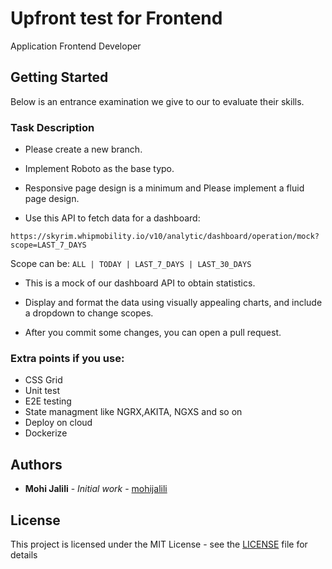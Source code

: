# Upfront test for Frontend

Application Frontend Developer

## Getting Started

Below is an entrance examination we give to our to evaluate their skills.

### Task Description

* Please create a new branch.

* Implement Roboto as the base typo.

* Responsive page design is a minimum and Please implement a fluid page design.

* Use this API to fetch data for a dashboard:

```
https://skyrim.whipmobility.io/v10/analytic/dashboard/operation/mock?scope=LAST_7_DAYS
```
Scope can be: ``` ALL | TODAY | LAST_7_DAYS | LAST_30_DAYS ```

* This is a mock of our dashboard API to obtain statistics.

* Display and format the data using visually appealing charts, and include a dropdown to change scopes.

* After you commit some changes, you can open a pull request.

### Extra points if you use:

- CSS Grid
- Unit test
- E2E testing
- State managment like NGRX,AKITA, NGXS and so on
- Deploy on cloud
- Dockerize 


## Authors

* **Mohi Jalili** - *Initial work* - [mohijalili](https://github.com/mohijalili)

## License

This project is licensed under the MIT License - see the [LICENSE](LICENSE) file for details
